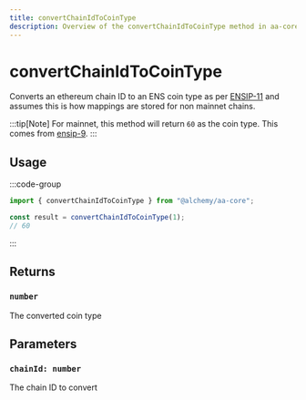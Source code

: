 ```yaml
---
title: convertChainIdToCoinType
description: Overview of the convertChainIdToCoinType method in aa-core utils
---
```


# convertChainIdToCoinType

Converts an ethereum chain ID to an ENS coin type as per [ENSIP-11](https://docs.ens.domains/ens-improvement-proposals/ensip-11-evmchain-address-resolution) and assumes this is how mappings are stored for non mainnet chains.

:::tip[Note]
For mainnet, this method will return `60` as the coin type. This comes from [ensip-9](https://docs.ens.domains/ens-improvement-proposals/ensip-9-multichain-address-resolution).
:::

## Usage

:::code-group

```ts [example.ts]
import { convertChainIdToCoinType } from "@alchemy/aa-core";

const result = convertChainIdToCoinType(1);
// 60
```

:::

## Returns

### `number`

The converted coin type

## Parameters

### `chainId: number`

The chain ID to convert
